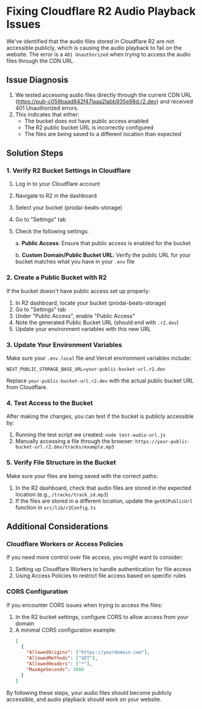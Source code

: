 # Fixing Cloudflare R2 Audio Playback Issues

We've identified that the audio files stored in Cloudflare R2 are not accessible publicly, which is causing the audio playback to fail on the website. The error is a `401 Unauthorized` when trying to access the audio files through the CDN URL.

## Issue Diagnosis

1. We tested accessing audio files directly through the current CDN URL (https://pub-c059baad842f47laaa2labb935e98d.r2.dev) and received 401 Unauthorized errors.
2. This indicates that either:
   - The bucket does not have public access enabled
   - The R2 public bucket URL is incorrectly configured
   - The files are being saved to a different location than expected

## Solution Steps

### 1. Verify R2 Bucket Settings in Cloudflare

1. Log in to your Cloudflare account
2. Navigate to R2 in the dashboard
3. Select your bucket (prodai-beats-storage)
4. Go to "Settings" tab
5. Check the following settings:

   a. **Public Access**: Ensure that public access is enabled for the bucket
   
   b. **Custom Domain/Public Bucket URL**: Verify the public URL for your bucket matches what you have in your `.env` file

### 2. Create a Public Bucket with R2

If the bucket doesn't have public access set up properly:

1. In R2 dashboard, locate your bucket (prodai-beats-storage)
2. Go to "Settings" tab
3. Under "Public Access", enable "Public Access"
4. Note the generated Public Bucket URL (should end with `.r2.dev`)
5. Update your environment variables with this new URL

### 3. Update Your Environment Variables

Make sure your `.env.local` file and Vercel environment variables include:

```
NEXT_PUBLIC_STORAGE_BASE_URL=your-public-bucket-url.r2.dev
```

Replace `your-public-bucket-url.r2.dev` with the actual public bucket URL from Cloudflare.

### 4. Test Access to the Bucket

After making the changes, you can test if the bucket is publicly accessible by:

1. Running the test script we created: `node test-audio-url.js`
2. Manually accessing a file through the browser: `https://your-public-bucket-url.r2.dev/tracks/example.mp3`

### 5. Verify File Structure in the Bucket

Make sure your files are being saved with the correct paths:

1. In the R2 dashboard, check that audio files are stored in the expected location (e.g., `/tracks/track_id.mp3`)
2. If the files are stored in a different location, update the `getR2PublicUrl` function in `src/lib/r2Config.ts`

## Additional Considerations

### Cloudflare Workers or Access Policies

If you need more control over file access, you might want to consider:

1. Setting up Cloudflare Workers to handle authentication for file access
2. Using Access Policies to restrict file access based on specific rules

### CORS Configuration

If you encounter CORS issues when trying to access the files:

1. In the R2 bucket settings, configure CORS to allow access from your domain
2. A minimal CORS configuration example:
   ```json
   [
     {
       "AllowedOrigins": ["https://yourdomain.com"],
       "AllowedMethods": ["GET"],
       "AllowedHeaders": ["*"],
       "MaxAgeSeconds": 3000
     }
   ]
   ```

By following these steps, your audio files should become publicly accessible, and audio playback should work on your website. 